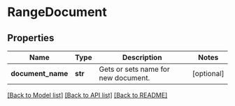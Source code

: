 # RangeDocument

## Properties
Name | Type | Description | Notes
------------ | ------------- | ------------- | -------------
**document_name** | **str** | Gets or sets name for new document. | [optional] 

[[Back to Model list]](../README.md#documentation-for-models) [[Back to API list]](../README.md#documentation-for-api-endpoints) [[Back to README]](../README.md)

